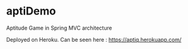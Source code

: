 # aptiDemo
Aptitude Game in Spring MVC architecture

Deployed on Heroku. 
Can be seen here : https://aptiq.herokuapp.com/
